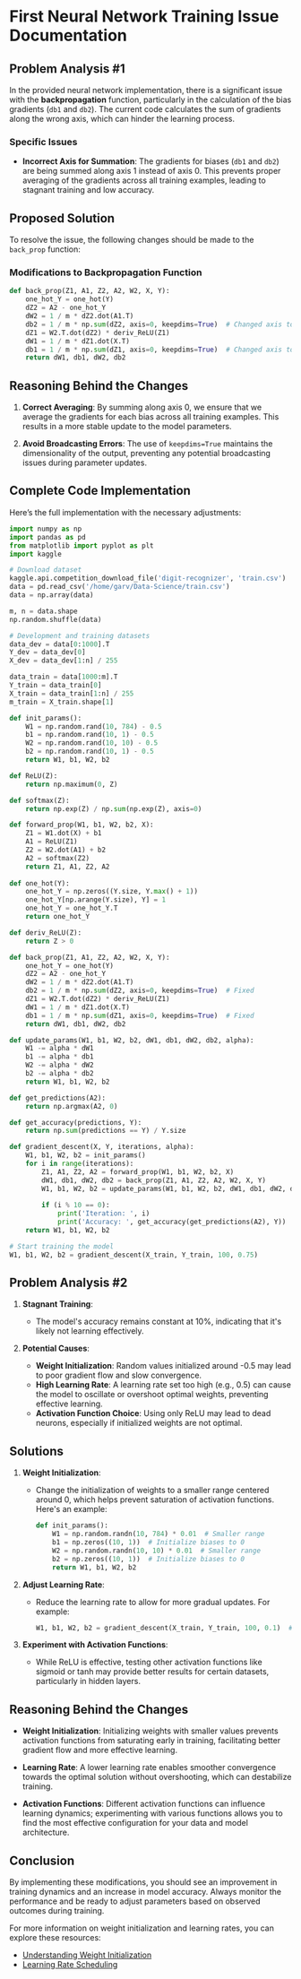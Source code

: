 # First Neural Network Training Issue Documentation

## Problem Analysis #1

In the provided neural network implementation, there is a significant issue with the **backpropagation** function, particularly in the calculation of the bias gradients (`db1` and `db2`). The current code calculates the sum of gradients along the wrong axis, which can hinder the learning process.

### Specific Issues

- **Incorrect Axis for Summation**: The gradients for biases (`db1` and `db2`) are being summed along axis 1 instead of axis 0. This prevents proper averaging of the gradients across all training examples, leading to stagnant training and low accuracy.

## Proposed Solution

To resolve the issue, the following changes should be made to the `back_prop` function:

### Modifications to Backpropagation Function

```python
def back_prop(Z1, A1, Z2, A2, W2, X, Y):
    one_hot_Y = one_hot(Y)
    dZ2 = A2 - one_hot_Y
    dW2 = 1 / m * dZ2.dot(A1.T)
    db2 = 1 / m * np.sum(dZ2, axis=0, keepdims=True)  # Changed axis to 0 and keepdims to True
    dZ1 = W2.T.dot(dZ2) * deriv_ReLU(Z1)
    dW1 = 1 / m * dZ1.dot(X.T)
    db1 = 1 / m * np.sum(dZ1, axis=0, keepdims=True)  # Changed axis to 0 and keepdims to True
    return dW1, db1, dW2, db2
```
## Reasoning Behind the Changes

1. **Correct Averaging**: By summing along axis 0, we ensure that we average the gradients for each bias across all training examples. This results in a more stable update to the model parameters.
  
2. **Avoid Broadcasting Errors**: The use of `keepdims=True` maintains the dimensionality of the output, preventing any potential broadcasting issues during parameter updates.

## Complete Code Implementation

Here’s the full implementation with the necessary adjustments:

```python
import numpy as np
import pandas as pd
from matplotlib import pyplot as plt
import kaggle

# Download dataset
kaggle.api.competition_download_file('digit-recognizer', 'train.csv')
data = pd.read_csv('/home/garv/Data-Science/train.csv')
data = np.array(data)

m, n = data.shape
np.random.shuffle(data)

# Development and training datasets
data_dev = data[0:1000].T
Y_dev = data_dev[0]
X_dev = data_dev[1:n] / 255

data_train = data[1000:m].T
Y_train = data_train[0]
X_train = data_train[1:n] / 255
m_train = X_train.shape[1]

def init_params():
    W1 = np.random.rand(10, 784) - 0.5
    b1 = np.random.rand(10, 1) - 0.5
    W2 = np.random.rand(10, 10) - 0.5
    b2 = np.random.rand(10, 1) - 0.5
    return W1, b1, W2, b2 

def ReLU(Z):
    return np.maximum(0, Z)

def softmax(Z):
    return np.exp(Z) / np.sum(np.exp(Z), axis=0)

def forward_prop(W1, b1, W2, b2, X):
    Z1 = W1.dot(X) + b1
    A1 = ReLU(Z1)
    Z2 = W2.dot(A1) + b2
    A2 = softmax(Z2)
    return Z1, A1, Z2, A2
    
def one_hot(Y):
    one_hot_Y = np.zeros((Y.size, Y.max() + 1))
    one_hot_Y[np.arange(Y.size), Y] = 1
    one_hot_Y = one_hot_Y.T
    return one_hot_Y

def deriv_ReLU(Z):
    return Z > 0

def back_prop(Z1, A1, Z2, A2, W2, X, Y):
    one_hot_Y = one_hot(Y)
    dZ2 = A2 - one_hot_Y
    dW2 = 1 / m * dZ2.dot(A1.T)
    db2 = 1 / m * np.sum(dZ2, axis=0, keepdims=True)  # Fixed
    dZ1 = W2.T.dot(dZ2) * deriv_ReLU(Z1)
    dW1 = 1 / m * dZ1.dot(X.T)
    db1 = 1 / m * np.sum(dZ1, axis=0, keepdims=True)  # Fixed
    return dW1, db1, dW2, db2

def update_params(W1, b1, W2, b2, dW1, db1, dW2, db2, alpha):
    W1 -= alpha * dW1
    b1 -= alpha * db1
    W2 -= alpha * dW2
    b2 -= alpha * db2
    return W1, b1, W2, b2

def get_predictions(A2):
    return np.argmax(A2, 0)

def get_accuracy(predictions, Y):
    return np.sum(predictions == Y) / Y.size

def gradient_descent(X, Y, iterations, alpha):
    W1, b1, W2, b2 = init_params()
    for i in range(iterations):
        Z1, A1, Z2, A2 = forward_prop(W1, b1, W2, b2, X)
        dW1, db1, dW2, db2 = back_prop(Z1, A1, Z2, A2, W2, X, Y)
        W1, b1, W2, b2 = update_params(W1, b1, W2, b2, dW1, db1, dW2, db2, alpha)
        
        if (i % 10 == 0):
            print('Iteration: ', i)
            print('Accuracy: ', get_accuracy(get_predictions(A2), Y))
    return W1, b1, W2, b2

# Start training the model
W1, b1, W2, b2 = gradient_descent(X_train, Y_train, 100, 0.75)
```
## Problem Analysis #2

1. **Stagnant Training**:
   - The model's accuracy remains constant at 10%, indicating that it's likely not learning effectively.

2. **Potential Causes**:
   - **Weight Initialization**: Random values initialized around -0.5 may lead to poor gradient flow and slow convergence.
   - **High Learning Rate**: A learning rate set too high (e.g., 0.5) can cause the model to oscillate or overshoot optimal weights, preventing effective learning.
   - **Activation Function Choice**: Using only ReLU may lead to dead neurons, especially if initialized weights are not optimal.

## Solutions

1. **Weight Initialization**:
   - Change the initialization of weights to a smaller range centered around 0, which helps prevent saturation of activation functions. Here's an example:
     ```python
     def init_params():
         W1 = np.random.randn(10, 784) * 0.01  # Smaller range
         b1 = np.zeros((10, 1))  # Initialize biases to 0
         W2 = np.random.randn(10, 10) * 0.01  # Smaller range
         b2 = np.zeros((10, 1))  # Initialize biases to 0
         return W1, b1, W2, b2
     ```

2. **Adjust Learning Rate**:
   - Reduce the learning rate to allow for more gradual updates. For example:
     ```python
     W1, b1, W2, b2 = gradient_descent(X_train, Y_train, 100, 0.1)  # Reduced alpha to 0.1
     ```

3. **Experiment with Activation Functions**:
   - While ReLU is effective, testing other activation functions like sigmoid or tanh may provide better results for certain datasets, particularly in hidden layers.

## Reasoning Behind the Changes

- **Weight Initialization**: Initializing weights with smaller values prevents activation functions from saturating early in training, facilitating better gradient flow and more effective learning.

- **Learning Rate**: A lower learning rate enables smoother convergence towards the optimal solution without overshooting, which can destabilize training.

- **Activation Functions**: Different activation functions can influence learning dynamics; experimenting with various functions allows you to find the most effective configuration for your data and model architecture.

## Conclusion

By implementing these modifications, you should see an improvement in training dynamics and an increase in model accuracy. Always monitor the performance and be ready to adjust parameters based on observed outcomes during training.

For more information on weight initialization and learning rates, you can explore these resources:
- [Understanding Weight Initialization](https://towardsdatascience.com/understanding-weight-initialization-in-deep-learning-5f99464b1c45)
- [Learning Rate Scheduling](https://machinelearningmastery.com/learning-rate-schedules-for-deep-learning-neural-networks/)

